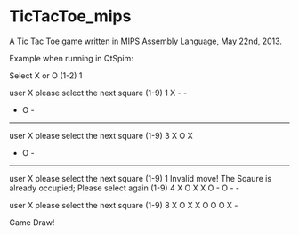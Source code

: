 TicTacToe_mips
==============

A Tic Tac Toe game written in MIPS Assembly Language, May 22nd, 2013.

Example when running in QtSpim:

  Select X or O (1-2) 1

  user X please select the next square (1-9) 1
  X - -
  - O -
  - - -

  user X please select the next square (1-9) 3
  X O X
  - O -
  - - -

  user X please select the next square (1-9) 1
  Invalid move! The Sqaure is already occupied; Please select again (1-9) 4
  X O X
  X O -
  O - -
  
  user X please select the next square (1-9) 8
  X O X
  X O O
  O X -
  
  Game Draw!
